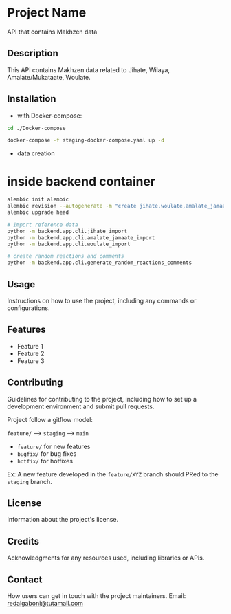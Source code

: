 # Project Name

API that contains Makhzen data

## Description

This API contains Makhzen data related to Jihate, Wilaya, Amalate/Mukataate, Woulate.

## Installation

- with Docker-compose:

```bash
cd ./Docker-compose

docker-compose -f staging-docker-compose.yaml up -d

```

- data creation
# inside backend container

```bash
alembic init alembic
alembic revision --autogenerate -m "create jihate,woulate,amalate_jamaate,comments,reactions tables"
alembic upgrade head

# Import reference data
python -m backend.app.cli.jihate_import
python -m backend.app.cli.amalate_jamaate_import
python -m backend.app.cli.woulate_import

# create random reactions and comments
python -m backend.app.cli.generate_random_reactions_comments

```

## Usage

Instructions on how to use the project, including any commands or configurations.

## Features

- Feature 1
- Feature 2
- Feature 3

## Contributing

Guidelines for contributing to the project, including how to set up a development environment and submit pull requests.

Project follow a gitflow model:

`feature/` --> `staging` --> `main`

- `feature/` for new features
- `bugfix/` for bug fixes
- `hotfix/` for hotfixes

Ex: A new feature developed in the `feature/XYZ` branch should PRed to the `staging` branch.

## License

Information about the project's license.

## Credits

Acknowledgments for any resources used, including libraries or APIs.


## Contact

How users can get in touch with the project maintainers.
Email: redalgaboni@tutamail.com

